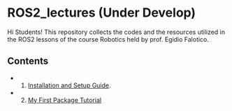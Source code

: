 # ROS2_lectures (Under Develop)
Hi Students! 
This repository collects the codes and the resources utilized in the ROS2 lessons of the course Robotics held by prof. Egidio Falotico.

## Contents
- 1. [Installation and Setup Guide](https://github.com/BRAIR-Education/ROS2_lectures/tree/main/installation).
- 2. [My First Package Tutorial](https://github.com/BRAIR-Education/ROS2_lectures/tree/main/py_pubsub)
